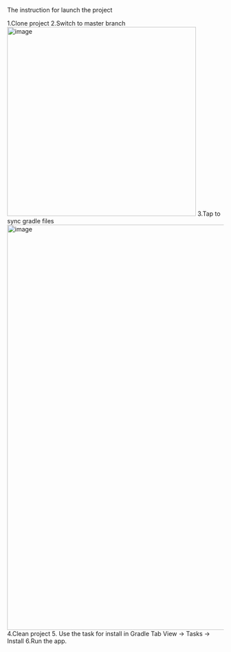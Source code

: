 The instruction for launch the project

1.Clone project
2.Switch to master branch
<img width="439" alt="image" src="https://user-images.githubusercontent.com/81957232/187067514-ba5f5bbd-266f-4102-871f-747a6df0004f.png">
3.Tap to sync gradle files
<img width="941" alt="image" src="https://user-images.githubusercontent.com/81957232/187067607-1cd8b940-86ec-4484-8655-4e40e85a9e61.png">
4.Clean project
5. Use the task for install in Gradle Tab View -> Tasks -> Install
6.Run the app.
